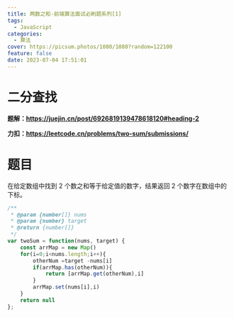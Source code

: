 ```yaml
---
title: 两数之和-前端算法面试必刷题系列[1]
tags:
  - JavaScript
categories:
  - 算法
cover: https://picsum.photos/1080/1080?random=122100
feature: false
date: 2023-07-04 17:51:01
---
```

# 二分查找

**题解：https://juejin.cn/post/6926819139478618120#heading-2**

**力扣：https://leetcode.cn/problems/two-sum/submissions/**

# **题目**
在给定数组中找到 2 个数之和等于给定值的数字，结果返回 2 个数字在数组中的下标。

```javascript
/**
 * @param {number[]} nums
 * @param {number} target
 * @return {number[]}
 */
var twoSum = function(nums, target) {
    const arrMap = new Map()
    for(i=0;i<nums.length;i++){
        otherNum =target -nums[i]
        if(arrMap.has(otherNum)){
            return [arrMap.get(otherNum),i]
        }
        arrMap.set(nums[i],i)
    }
    return null
};
```
